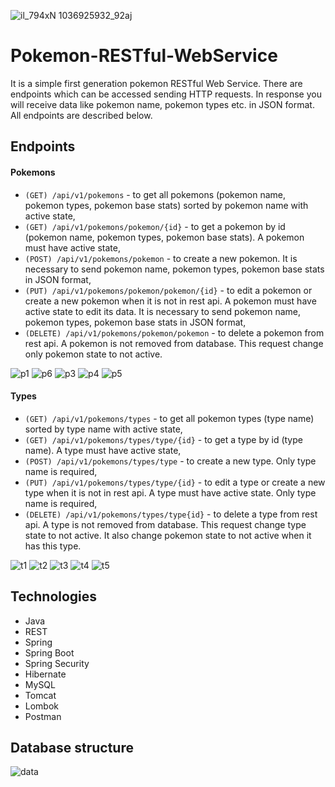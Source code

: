 ![il_794xN 1036925932_92aj](https://user-images.githubusercontent.com/47396707/64368441-a061c580-d01a-11e9-997e-6acca7fab6b9.jpg)

# Pokemon-RESTful-WebService
It is a simple first generation pokemon RESTful Web Service. There are endpoints which can be accessed sending HTTP requests. 
In response you will receive data like pokemon name, pokemon types etc. in JSON format. All endpoints are described below.

## Endpoints
#### Pokemons
* `(GET) /api/v1/pokemons` - to get all pokemons (pokemon name, pokemon types, pokemon base stats) sorted by pokemon name with 
active state,
* `(GET) /api/v1/pokemons/pokemon/{id}` - to get a pokemon by id (pokemon name, pokemon types, pokemon base stats). A pokemon must
have active state,
* `(POST) /api/v1/pokemons/pokemon` - to create a new pokemon. It is necessary to send pokemon name, pokemon types, pokemon base
stats in JSON format,
* `(PUT) /api/v1/pokemons/pokemon/pokemon/{id}` - to edit a pokemon or create a new pokemon when it is not in rest api. A pokemon
must have active state to edit its data. It is necessary to send pokemon name, pokemon types, pokemon base stats in JSON format,
* `(DELETE) /api/v1/pokemons/pokemon/pokemon` - to delete a pokemon from rest api. A pokemon is not removed from database.
This request change only pokemon state to not active.

![p1](https://user-images.githubusercontent.com/47396707/64370808-7d85e000-d01f-11e9-82a2-a9fcdb01efaf.png)
![p6](https://user-images.githubusercontent.com/47396707/64371023-e3726780-d01f-11e9-88e8-ffe9ffd25fdd.png)
![p3](https://user-images.githubusercontent.com/47396707/64370840-8c6c9280-d01f-11e9-8806-34324a02167f.png)
![p4](https://user-images.githubusercontent.com/47396707/64370852-91c9dd00-d01f-11e9-8a37-d3c70b1faacf.png)
![p5](https://user-images.githubusercontent.com/47396707/64370864-98585480-d01f-11e9-8ff0-680d2f4ecf05.png)

#### Types
* `(GET) /api/v1/pokemons/types` - to get all pokemon types (type name) sorted by type name with active state,
* `(GET) /api/v1/pokemons/types/type/{id}` - to get a type by id (type name). A type must have active state,
* `(POST) /api/v1/pokemons/types/type` - to create a new type. Only type name is required,
* `(PUT) /api/v1/pokemons/types/type/{id}` - to edit a type or create a new type when it is not in rest api. A type must have 
active state. Only type name is required,
* `(DELETE) /api/v1/pokemons/types/type{id}` - to delete a type from rest api. A type is not removed from database. 
This request change type state to not active. It also change pokemon state to not active when it has this type.

![t1](https://user-images.githubusercontent.com/47396707/64371289-81fec880-d020-11e9-9f55-d1d571a6987d.png)
![t2](https://user-images.githubusercontent.com/47396707/64371302-87f4a980-d020-11e9-98c1-fa93cad8f598.png)
![t3](https://user-images.githubusercontent.com/47396707/64371311-8f1bb780-d020-11e9-9510-5360e94a2533.png)
![t4](https://user-images.githubusercontent.com/47396707/64371320-9347d500-d020-11e9-8639-3a7ae4b8a989.png)
![t5](https://user-images.githubusercontent.com/47396707/64371354-a5297800-d020-11e9-86b9-51236cf523c3.png)

## Technologies
- Java
- REST
- Spring
- Spring Boot
- Spring Security
- Hibernate
- MySQL
- Tomcat
- Lombok
- Postman

## Database structure
![data](https://user-images.githubusercontent.com/47396707/64371699-87a8de00-d021-11e9-8103-92079fd3c4be.png)


